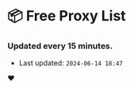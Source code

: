 # :package: Free Proxy List
### Updated every 15 minutes.

- Last updated: `2024-06-14 18:47`

:heart:
